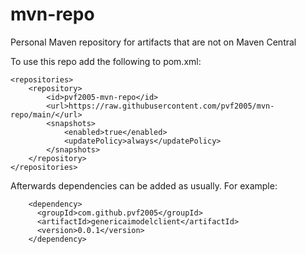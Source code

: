 # mvn-repo
Personal Maven repository for artifacts that are not on Maven Central

To use this repo add the following to pom.xml:
```
<repositories>
    <repository>
        <id>pvf2005-mvn-repo</id>
        <url>https://raw.githubusercontent.com/pvf2005/mvn-repo/main/</url>
        <snapshots>
            <enabled>true</enabled>
            <updatePolicy>always</updatePolicy>
        </snapshots>
    </repository>
</repositories>

```
Afterwards dependencies can be added as usually. For example:
```
    <dependency>
      <groupId>com.github.pvf2005</groupId>
      <artifactId>genericaimodelclient</artifactId>
      <version>0.0.1</version>
    </dependency>
```
